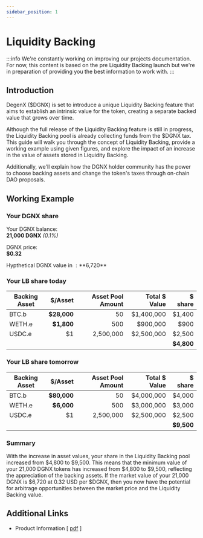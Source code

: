 ```yaml
---
sidebar_position: 1
---
```


# Liquidity Backing

:::info
We're constantly working on improving our projects documentation. For now, this content is based on the pre Liquidity Backing launch but we're in preparation of providing you the best information to work with.
:::

## Introduction

DegenX ($DGNX) is set to introduce a unique Liquidity Backing feature that aims to establish an intrinsic value for the token, creating a separate backed value that grows over time.

Although the full release of the Liquidity Backing feature is still in progress, the Liquidity Backing pool is already collecting funds from the $DGNX tax. This guide will walk you through the concept of Liquidity Backing, provide a working example using given figures, and explore the impact of an increase in the value of assets stored in Liquidity Backing.

Additionally, we'll explain how the DGNX holder community has the power to choose backing assets and change the token's taxes through on-chain DAO proposals.

## Working Example

### Your DGNX share

Your DGNX balance:  
**21,000 DGNX** _(0.1%)_

DGNX price:  
**$0.32**

Hypthetical DGNX value in $:  
**$6,720**

### Your LB share today

| Backing Asset |     $/Asset | Asset Pool Amount | Total $ Value |    $ share |
| ------------- | ----------: | ----------------: | ------------: | ---------: |
| BTC.b         | **$28,000** |                50 |    $1,400,000 |     $1,400 |
| WETH.e        |  **$1,800** |               500 |      $900,000 |       $900 |
| USDC.e        |          $1 |         2,500,000 |    $2,500,000 |     $2,500 |
|               |             |                   |               | **$4,800** |

### Your LB share tomorrow

| Backing Asset |     $/Asset | Asset Pool Amount | Total $ Value |    $ share |
| ------------- | ----------: | ----------------: | ------------: | ---------: |
| BTC.b         | **$80,000** |                50 |    $4,000,000 |     $4,000 |
| WETH.e        |  **$6,000** |               500 |    $3,000,000 |     $3,000 |
| USDC.e        |          $1 |         2,500,000 |    $2,500,000 |     $2,500 |
|               |             |                   |               | **$9,500** |

### Summary

With the increase in asset values, your share in the Liquidity Backing pool increased from $4,800 to $9,500. This means that the minimum value of your 21,000 DGNX tokens has increased from $4,800 to $9,500, reflecting the appreciation of the backing assets. If the market value of your 21,000 DGNX is $6,720 at 0.32 USD per $DGNX, then you now have the potential for arbitrage opportunities between the market price and the Liquidity Backing value.

## Additional Links

- Product Information \[ [pdf](/pdf/LiquidityBackingProductinfo.pdf) \]
